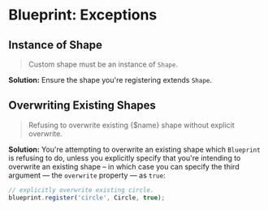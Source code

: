 # Blueprint: Exceptions

## Instance of Shape

> Custom shape must be an instance of `Shape`.

**Solution:** Ensure the shape you're registering extends `Shape`.

## Overwriting Existing Shapes

> Refusing to overwrite existing {$name} shape without explicit overwrite.

**Solution:** You're attempting to overwrite an existing shape which `Blueprint` is refusing to do, unless you explicitly specify that you're intending to overwrite an existing shape &ndash; in which case you can specify the third argument &mdash; the `overwrite` property &mdash; as `true`:

```javascript
// explicitly overwrite existing circle.
blueprint.register('circle', Circle, true);
```
